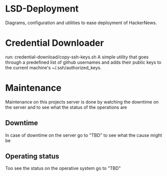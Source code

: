 # LSD-Deployment
Diagrams, configuration and utilities to ease deployment of HackerNews.

# Credential Downloader
run: credential-download/copy-ssh-keys.sh
A simple utility that goes through a predefined list of github usernames and adds their public keys to the current machine's ~/.ssh/authorized_keys.

# Maintenance

Maintenance on this projects server is done by watching the downtime on the server and to see what the status of the operations are

## Downtime
In case of downtime on the server go to "TBD" to see what the cause might be

## Operating status
Too see the status on the operative system go to "TBD"
